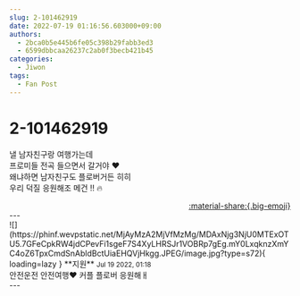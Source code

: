 ```yaml
---
slug: 2-101462919
date: 2022-07-19 01:16:56.603000+09:00
authors:
  - 2bca0b5e445b6fe05c398b29fabb3ed3
  - 6599dbbcaa26237c2ab0f3becb421b45
categories:
  - Jiwon
tags:
  - Fan Post
---
```


# 2-101462919

<div class="post-container" markdown="1">
<div class="content-container md-sidebar__scrollwrap" markdown="1">

낼 남자친구랑 여행가는데<br>프로미들 전곡 들으면서 갈거야 ❤️<br>왜냐하면 남자친구도 플로버거든 히히 <br>우리 덕질 응원해조 메건 !! 🔥

</div>
</div>

<div style="text-align: right;" markdown="1">
<a href="https://weverse.io/fromis9/fanpost/2-101462919" style="text-align: right;">:material-share:{.big-emoji}</a>
</div>
---

<div class="comments-container md-sidebar__scrollwrap" markdown="1">
<div class="comment" markdown="1">
<div class='id-container' markdown="1">
![](https://phinf.wevpstatic.net/MjAyMzA2MjVfMzMg/MDAxNjg3NjU0MTExOTU5.7GFeCpkRW4jdCPevFi1sgeF7S4XyLHRSJr1VOBRp7gEg.mY0LxqknzXmYC4oZ6TpxCmdSnAbldBctUiaEHQVjHkgg.JPEG/image.jpg?type=s72){ loading=lazy }
**<span class="artist">지원</span>** <small>Jul 19 2022, 01:18</small><br>
</div>
<div class='comment-body' markdown="1">
안전운전 안전여행❤️ 커플 플로버 응원해ㅐ
</div>
</div>
</div>
---
